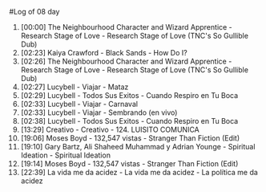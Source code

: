 #Log of 08 day

1. [00:00] The Neighbourhood Character and Wizard Apprentice - Research Stage of Love - Research Stage of Love (TNC's So Gullible Dub)
1. [02:23] Kaiya Crawford - Black Sands - How Do I?
1. [02:26] The Neighbourhood Character and Wizard Apprentice - Research Stage of Love - Research Stage of Love (TNC's So Gullible Dub)
1. [02:27] Lucybell - Viajar - Mataz
1. [02:29] Lucybell - Todos Sus Exitos - Cuando Respiro en Tu Boca
1. [02:33] Lucybell - Viajar - Carnaval
1. [02:33] Lucybell - Viajar - Sembrando (en vivo)
1. [02:38] Lucybell - Todos Sus Exitos - Cuando Respiro en Tu Boca
1. [13:29] Creativo - Creativo - 124. LUISITO COMUNICA
1. [19:06] Moses Boyd - 132,547 vistas - Stranger Than Fiction (Edit)
1. [19:10] Gary Bartz, Ali Shaheed Muhammad y Adrian Younge - Spiritual Ideation - Spiritual Ideation
1. [19:14] Moses Boyd - 132,547 vistas - Stranger Than Fiction (Edit)
1. [22:39] La vida me da acidez - La vida me da acidez - La política me da acidez
